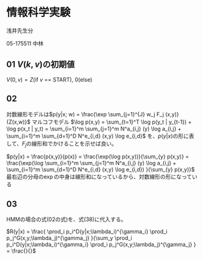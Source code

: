 # 情報科学実験
浅井先生分

05-175511 中林

## 01 $V(k,v)$の初期値

$V(0,v)=Z$(if $v$ == START), $0$(else)




## 02

対数線形モデルは$p(y|x; w) = \frac{\exp \sum_{j=1}^{J} w_j F_j (x,y)}{Z(x,w)}$
マルコフモデル $\log p(x,y) = \sum_{t=1}^T \log p(y_t | y_{t-1}) + \log p(x_t | y_t) = \sum_{i=1}^m \sum_{j=1}^m N^a_{i,j} (y) \log a_{i,j} + \sum_{i=1}^m \sum_{d=1}^D N^e_{i,d} (x,y) \log e_{i,d}$
を、$p(y|x)$の形に表して、$F_j$の線形和でかけることを示せば良い。

$p(y|x) = \frac{p(x,y)}{p(x)} = \frac{\exp(\log p(x,y))}{\sum_{y} p(x,y)} = \frac{\exp(\log \sum_{i=1}^m \sum_{j=1}^m N^a_{i,j} (y) \log a_{i,j} + \sum_{i=1}^m \sum_{d=1}^D N^e_{i,d} (x,y) \log e_{i,d}) }{\sum_{y} p(x,y)}$ 
最右辺の分母の$\exp$の中身は線形和になっているから、対数線形の形になっている



## 03

HMMの場合の式(02の式)を、式(38)に代入する。

$R(y|x) = \frac{ \prod_i p_i^D(y|x;\lambda_i)^{\gamma_i} \prod_i p_j^G(x,y;\lambda_j)^{\gamma_j} }{\sum_y \prod_i p_i^D(y|x;\lambda_i)^{\gamma_i} \prod_i p_j^G(x,y;\lambda_j)^{\gamma_j} } = \frac{}{}$


